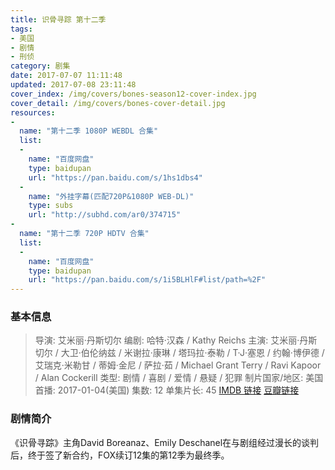 ```yaml
---
title: 识骨寻踪 第十二季
tags:
- 美国
- 剧情
- 刑侦
category: 剧集
date: 2017-07-07 11:11:48
updated: 2017-07-08 23:11:48
cover_index: /img/covers/bones-season12-cover-index.jpg
cover_detail: /img/covers/bones-cover-detail.jpg
resources:
-
  name: "第十二季 1080P WEBDL 合集"
  list:
  -
    name: "百度网盘"
    type: baidupan
    url: "https://pan.baidu.com/s/1hs1dbs4"
  -
    name: "外挂字幕(匹配720P&1080P WEB-DL)"
    type: subs
    url: "http://subhd.com/ar0/374715"
-
  name: "第十二季 720P HDTV 合集"
  list:
  -
    name: "百度网盘"
    type: baidupan
    url: "https://pan.baidu.com/s/1i5BLHlF#list/path=%2F"
---
```


### 基本信息

>导演: 艾米丽·丹斯切尔
编剧: 哈特·汉森 / Kathy Reichs
主演: 艾米丽·丹斯切尔 / 大卫·伯伦纳兹 / 米谢拉·康琳 / 塔玛拉·泰勒 / T·J·塞恩 / 约翰·博伊德 / 艾瑞克·米勒甘 / 蒂姆·金尼 / 萨拉·茹 / Michael Grant Terry / Ravi Kapoor / Alan Cockerill
类型: 剧情 / 喜剧 / 爱情 / 悬疑 / 犯罪
制片国家/地区: 美国
首播: 2017-01-04(美国)
集数: 12
单集片长: 45
[IMDB 链接](http://www.imdb.com/title/tt5499982)
[豆瓣链接](https://movie.douban.com/subject/26735801/)

### 剧情简介

《识骨寻踪》主角David Boreanaz、Emily Deschanel在与剧组经过漫长的谈判后，终于签了新合约，FOX续订12集的第12季为最终季。
